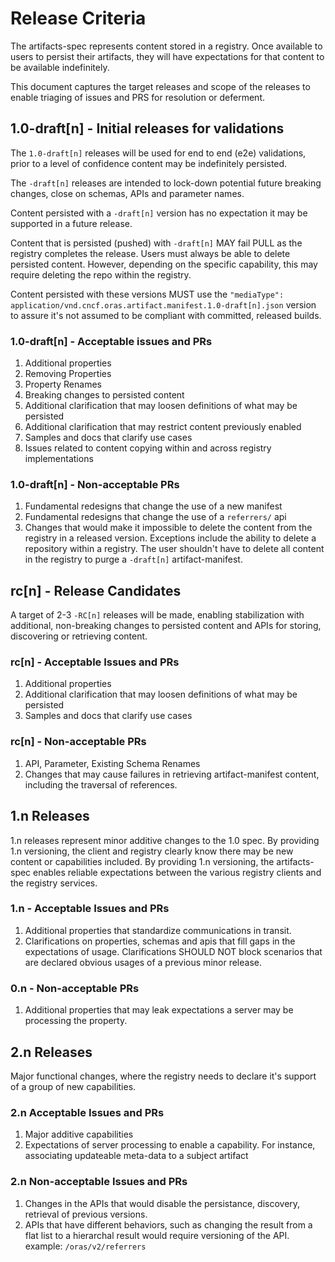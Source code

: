 # Release Criteria

The artifacts-spec represents content stored in a registry. Once available to users to persist their artifacts, they will have expectations for that content to be available indefinitely.

This document captures the target releases and scope of the releases to enable triaging of issues and PRS for resolution or deferment.

## 1.0-draft[n] - Initial releases for validations

The `1.0-draft[n]` releases will be used for end to end (e2e) validations, prior to a level of confidence content may be indefinitely persisted. 

The `-draft[n]` releases are intended to lock-down potential future breaking changes, close on schemas, APIs and parameter names.

Content persisted with a `-draft[n]` version has no expectation it may be supported in a future release.

Content that is persisted (pushed) with `-draft[n]` MAY fail PULL as the registry completes the release. Users must always be able to delete persisted content. However, depending on the specific capability, this may require deleting the repo within the registry.

Content persisted with these versions MUST use the `"mediaType": application/vnd.cncf.oras.artifact.manifest.1.0-draft[n].json` version to assure it's not assumed to be compliant with committed, released builds.

### 1.0-draft[n] - Acceptable issues and PRs

1. Additional properties
1. Removing Properties
1. Property Renames
1. Breaking changes to persisted content
1. Additional clarification that may loosen definitions of what may be persisted
1. Additional clarification that may restrict content previously enabled
1. Samples and docs that clarify use cases
1. Issues related to content copying within and across registry implementations

### 1.0-draft[n] - Non-acceptable PRs

1. Fundamental redesigns that change the use of a new manifest
1. Fundamental redesigns that change the use of a `referrers/` api
1. Changes that would make it impossible to delete the content from the registry in a released version.
   Exceptions include the ability to delete a repository within a registry.
   The user shouldn't have to delete all content in the registry to purge a `-draft[n]` artifact-manifest.

## rc[n] - Release Candidates

A target of 2-3 `-RC[n]` releases will be made, enabling stabilization with additional, non-breaking changes to persisted content and APIs for storing, discovering or retrieving content.

### rc[n] - Acceptable Issues and PRs
1. Additional properties
1. Additional clarification that may loosen definitions of what may be persisted
1. Samples and docs that clarify use cases

### rc[n] - Non-acceptable PRs
1. API, Parameter, Existing Schema Renames
2. Changes that may cause failures in retrieving artifact-manifest content, including the traversal of references.

## 1.n Releases

1.n releases represent minor additive changes to the 1.0 spec. By providing 1.n versioning, the client and registry clearly know there may be new content or capabilities included. By providing 1.n versioning, the artifacts-spec enables reliable expectations between the various registry clients and the registry services.

### 1.n - Acceptable Issues and PRs

1. Additional properties that standardize communications in transit. 
2. Clarifications on properties, schemas and apis that fill gaps in the expectations of usage. Clarifications SHOULD NOT block scenarios that are declared obvious usages of a previous minor release.

### 0.n - Non-acceptable PRs

1. Additional properties that may leak expectations a server may be processing the property.

## 2.n Releases

Major functional changes, where the registry needs to declare it's support of a group of new capabilities.

### 2.n Acceptable Issues and PRs

1. Major additive capabilities
1. Expectations of server processing to enable a capability. For instance, associating updateable meta-data to a subject artifact

### 2.n Non-acceptable Issues and PRs

1. Changes in the APIs that would disable the persistance, discovery, retrieval of previous versions.
2. APIs that have different behaviors, such as changing the result from a flat list to a hierarchal result would require versioning of the API. example: `/oras/v2/referrers`
